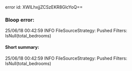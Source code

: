 error id: XWILhxjjZCSzEKR8GlcYoQ==
### Bloop error:

25/06/18 00:42:59 INFO FileSourceStrategy: Pushed Filters: IsNull(total_bedrooms)
#### Short summary: 

25/06/18 00:42:59 INFO FileSourceStrategy: Pushed Filters: IsNull(total_bedrooms)